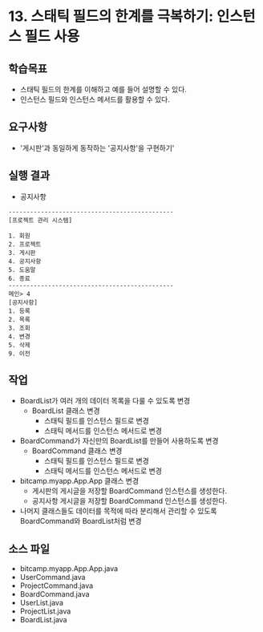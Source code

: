 # 13. 스태틱 필드의 한계를 극복하기: 인스턴스 필드 사용

## 학습목표

- 스태틱 필드의 한계를 이해하고 예를 들어 설명할 수 있다.
- 인스턴스 필드와 인스턴스 메서드를 활용할 수 있다.

## 요구사항

- '게시판'과 동일하게 동작하는 '공지사항'을 구현하기'

## 실행 결과

- 공지사항
```
----------------------------------------------  
[프로젝트 관리 시스템]

1. 회원
2. 프로젝트
3. 게시판
4. 공지사항
5. 도움말
6. 종료
----------------------------------------------
메인> 4
[공지사항]
1. 등록
2. 목록
3. 조회
4. 변경
5. 삭제
9. 이전 
```


## 작업

- BoardList가 여러 개의 데이터 목록을 다룰 수 있도록 변경
  - BoardList 클래스 변경
    - 스태틱 필드를 인스턴스 필드로 변경
    - 스태틱 메서드를 인스턴스 메서드로 변경
- BoardCommand가 자신만의 BoardList를 만들어 사용하도록 변경
  - BoardCommand 클래스 변경
    - 스태틱 필드를 인스턴스 필드로 변경
    - 스태틱 메서드를 인스턴스 메서드로 변경
- bitcamp.myapp.App.App 클래스 변경
  - 게시판의 게시글을 저장할 BoardCommand 인스턴스를 생성한다.
  - 공지사항 게시글을 저장할 BoardCommand 인스턴스를 생성한다.
- 나머지 클래스들도 데이터를 목적에 따라 분리해서 관리할 수 있도록 BoardCommand와 BoardList처럼 변경

## 소스 파일

- bitcamp.myapp.App.App.java
- UserCommand.java
- ProjectCommand.java
- BoardCommand.java
- UserList.java
- ProjectList.java
- BoardList.java
